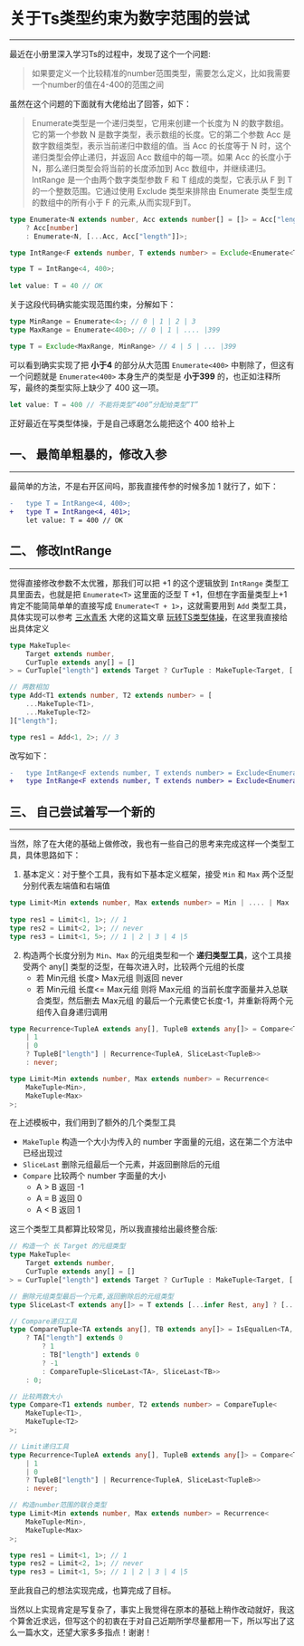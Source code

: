 # 关于Ts类型约束为数字范围的尝试

---

最近在小册里深入学习Ts的过程中，发现了这个一个问题:

>如果要定义一个比较精准的number范围类型，需要怎么定义，比如我需要一个number的值在4-400的范围之间

虽然在这个问题的下面就有大佬给出了回答，如下：

>Enumerate类型是一个递归类型，它用来创建一个长度为 N 的数字数组。它的第一个参数 N 是数字类型，表示数组的长度。它的第二个参数 Acc 是数字数组类型，表示当前递归中数组的值。当 Acc 的长度等于 N 时，这个递归类型会停止递归，并返回 Acc 数组中的每一项。如果 Acc 的长度小于 N，那么递归类型会将当前的长度添加到 Acc 数组中，并继续递归。IntRange 是一个由两个数字类型参数 F 和 T 组成的类型，它表示从 F 到 T 的一个整数范围。它通过使用 Exclude 类型来排除由 Enumerate 类型生成的数组中的所有小于 F 的元素,从而实现F到T。

```typescript
type Enumerate<N extends number, Acc extends number[] = []> = Acc["length"] extends N
    ? Acc[number]
    : Enumerate<N, [...Acc, Acc["length"]]>;

type IntRange<F extends number, T extends number> = Exclude<Enumerate<T>, Enumerate<F>>;

type T = IntRange<4, 400>;
                
let value: T = 40 // OK
```

关于这段代码确实能实现范围约束，分解如下：

```typescript
type MinRange = Enumerate<4>; // 0 | 1 | 2 | 3
type MaxRange = Enumerate<400>; // 0 | 1 | .... |399

type T = Exclude<MaxRange, MinRange> // 4 | 5 | ... |399
```

可以看到确实实现了把 **小于4** 的部分从大范围 `Enumerate<400>` 中剔除了，但这有一个问题就是 `Enumerate<400>` 本身生产的类型是 **小于399** 的，也正如注释所写，最终的类型实际上缺少了 400 这一项。

```typescript
let value: T = 400 // 不能将类型“400”分配给类型“T”
```

正好最近在写类型体操，于是自己琢磨怎么能把这个 400 给补上

## 一、 最简单粗暴的，修改入参

---

最简单的方法，不是右开区间吗，那我直接传参的时候多加 1 就行了，如下：

```diff
- 	type T = IntRange<4, 400>;
+	type T = IntRange<4, 401>;
	let value: T = 400 // OK
```

## 二、 修改IntRange

---

觉得直接修改参数不太优雅，那我们可以把 +1 的这个逻辑放到 `IntRange` 类型工具里面去，也就是把 `Enumerate<T>` 这里面的泛型 T +1，但想在字面量类型上+1肯定不能简简单单的直接写成 `Enumerate<T + 1>`，这就需要用到 `Add` 类型工具，具体实现可以参考 [三水青禾](https://juejin.cn/user/659362706626839) 大佬的这篇文章 [玩转TS类型体操](https://juejin.cn/post/7050893279818317854#heading-8)，在这里我直接给出具体定义

```typescript
type MakeTuple<
    Target extends number,
    CurTuple extends any[] = []
> = CurTuple["length"] extends Target ? CurTuple : MakeTuple<Target, [...CurTuple, any]>;

// 两数相加
type Add<T1 extends number, T2 extends number> = [
    ...MakeTuple<T1>,
    ...MakeTuple<T2>
]["length"];

type res1 = Add<1, 2>; // 3
```

改写如下：

```diff
-	type IntRange<F extends number, T extends number> = Exclude<Enumerate<T>, Enumerate<F>>;
+	type IntRange<F extends number, T extends number> = Exclude<Enumerate<Add<T,1> & number>, Enumerate<F>>;
```

## 三、 自己尝试着写一个新的

---

当然，除了在大佬的基础上做修改，我也有一些自己的思考来完成这样一个类型工具，具体思路如下：

1. 基本定义：对于整个工具，我有如下基本定义框架，接受 `Min` 和 `Max` 两个泛型分别代表左端值和右端值

```typescript
type Limit<Min extends number, Max extends number> = Min | .... | Max
    
type res1 = Limit<1, 1>; // 1
type res2 = Limit<2, 1>; // never
type res3 = Limit<1, 5>; // 1 | 2 | 3 | 4 |5
```

2. 构造两个长度分别为 `Min`、`Max` 的元组类型和一个 **递归类型工具**，这个工具接受两个 any[] 类型的泛型，在每次进入时，比较两个元组的长度
   - 若 Min元组 长度> Max元组 则返回 never
   - 若 Min元组 长度<= Max元组 则将 Max元组 的当前长度字面量并入总联合类型，然后删去 Max元组 的最后一个元素使它长度-1，并重新将两个元组传入自身递归调用

```typescript
type Recurrence<TupleA extends any[], TupleB extends any[]> = Compare<TupleA["length"], TupleB["length"]> extends
    | 1
    | 0
    ? TupleB["length"] | Recurrence<TupleA, SliceLast<TupleB>>
    : never;

type Limit<Min extends number, Max extends number> = Recurrence<
    MakeTuple<Min>,
    MakeTuple<Max>
>;
```

在上述模板中，我们用到了额外的几个类型工具

- `MakeTuple` 构造一个大小为传入的 number 字面量的元组，这在第二个方法中已经出现过
- `SliceLast` 删除元组最后一个元素，并返回删除后的元组
- `Compare` 比较两个 number 字面量的大小
  - A > B 返回 -1
  - A = B 返回 0
  - A < B 返回 1

这三个类型工具都算比较常见，所以我直接给出最终整合版: 

```typescript
// 构造一个 长 Target 的元组类型
type MakeTuple<
    Target extends number,
    CurTuple extends any[] = []
> = CurTuple["length"] extends Target ? CurTuple : MakeTuple<Target, [...CurTuple, any]>;

// 删除元组类型最后一个元素,返回删除后的元组类型
type SliceLast<T extends any[]> = T extends [...infer Rest, any] ? [...Rest] : [];

// Compare递归工具
type CompareTuple<TA extends any[], TB extends any[]> = IsEqualLen<TA, TB> extends false
    ? TA["length"] extends 0
        ? 1
        : TB["length"] extends 0
        ? -1
        : CompareTuple<SliceLast<TA>, SliceLast<TB>>
    : 0;

// 比较两数大小
type Compare<T1 extends number, T2 extends number> = CompareTuple<
    MakeTuple<T1>,
    MakeTuple<T2>
>;

// Limit递归工具
type Recurrence<TupleA extends any[], TupleB extends any[]> = Compare<TupleA["length"], TupleB["length"]> extends
    | 1
    | 0
    ? TupleB["length"] | Recurrence<TupleA, SliceLast<TupleB>>
    : never;

// 构造number范围的联合类型
type Limit<Min extends number, Max extends number> = Recurrence<
    MakeTuple<Min>,
    MakeTuple<Max>
>;

type res1 = Limit<1, 1>; // 1
type res2 = Limit<2, 1>; // never
type res3 = Limit<1, 5>; // 1 | 2 | 3 | 4 |5
```

至此我自己的想法实现完成，也算完成了目标。

当然以上实现肯定是写复杂了，事实上我觉得在原本的基础上稍作改动就好，我这个算舍近求远，但写这个的初衷在于对自己近期所学尽量都用一下，所以写出了这么一篇水文，还望大家多多指点！谢谢！

